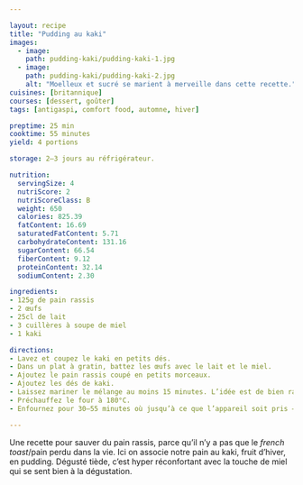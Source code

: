 ```yaml
---

layout: recipe
title: "Pudding au kaki"
images:
  - image:
    path: pudding-kaki/pudding-kaki-1.jpg
  - image:
    path: pudding-kaki/pudding-kaki-2.jpg
    alt: "Moelleux et sucré se marient à merveille dans cette recette."
cuisines: [britannique]
courses: [dessert, goûter]
tags: [antigaspi, comfort food, automne, hiver]

preptime: 25 min
cooktime: 55 minutes
yield: 4 portions

storage: 2–3 jours au réfrigérateur.

nutrition:
  servingSize: 4
  nutriScore: 2
  nutriScoreClass: B
  weight: 650
  calories: 825.39
  fatContent: 16.69
  saturatedFatContent: 5.71
  carbohydrateContent: 131.16
  sugarContent: 66.54
  fiberContent: 9.12
  proteinContent: 32.14
  sodiumContent: 2.30

ingredients:
- 125g de pain rassis
- 2 œufs
- 25cl de lait
- 3 cuillères à soupe de miel
- 1 kaki

directions:
- Lavez et coupez le kaki en petits dés.
- Dans un plat à gratin, battez les œufs avec le lait et le miel.
- Ajoutez le pain rassis coupé en petits morceaux.
- Ajoutez les dés de kaki.
- Laissez mariner le mélange au moins 15 minutes. L’idée est de bien ramollir le pain avant cuisson.
- Préchauffez le four à 180°C.
- Enfournez pour 30–55 minutes où jusqu’à ce que l’appareil soit pris – ça va dépendre de votre plat mais également du degré de maturité de votre kaki.

---
```


Une recette pour sauver du pain rassis, parce qu’il n’y a pas que le <i alt="en">french toast</i>/pain perdu dans la vie. Ici on associe notre pain au kaki, fruit d’hiver, en pudding. Dégusté tiède, c’est hyper réconfortant avec la touche de miel qui se sent bien à la dégustation.